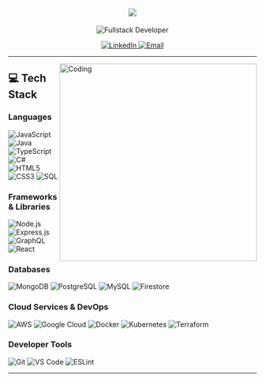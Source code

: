 <h1 align="center">
    <img src="https://readme-typing-svg.herokuapp.com/?lines=Hello,+There!+👋;I'm+Om+Gohel....;Welcome+to+my+GitHub!&center=true&size=30&color=58a6ff">
  </h1>
  
  <p align="center">
    <img src="https://img.shields.io/badge/Software%20Engineer-Backend%20Specialist-blue?style=for-the-badge&color=0366d6" alt="Fullstack Developer">
  </p>

  
<div align="center">
    <a href="https://www.linkedin.com/in/om-gohel-5b3455237/" target="_blank">
        <img src="https://img.shields.io/badge/LinkedIn-0077B5?style=for-the-badge&logo=linkedin&logoColor=white" alt="LinkedIn">
    </a>
    <a href="mailto:omgohel1111@gmail.com" target="_blank">
        <img src="https://img.shields.io/badge/Email-D14836?style=for-the-badge&logo=gmail&logoColor=white" alt="Email">
    </a>
</div>

  
  <hr>
  
  <img align="right" alt="Coding" width="400" src="https://media.giphy.com/media/USV0ym3bVWQJJmNu3N/giphy.gif">
  
  ## 💻 Tech Stack
  
  ### Languages
  ![JavaScript](https://img.shields.io/badge/JavaScript-F7DF1E?style=flat-square&logo=javascript&logoColor=black)
  ![Java](https://img.shields.io/badge/Java-ED8B00?style=flat-square&logo=java&logoColor=white)
  ![TypeScript](https://img.shields.io/badge/TypeScript-007ACC?style=flat-square&logo=typescript&logoColor=white)
  ![C#](https://img.shields.io/badge/C%23-239120?style=flat-square&logo=c-sharp&logoColor=white)
  ![HTML5](https://img.shields.io/badge/HTML5-E34F26?style=flat-square&logo=html5&logoColor=white)
  ![CSS3](https://img.shields.io/badge/CSS3-1572B6?style=flat-square&logo=css3&logoColor=white)
  ![SQL](https://img.shields.io/badge/SQL-4479A1?style=flat-square&logo=mysql&logoColor=white)
  
  ### Frameworks & Libraries
  ![Node.js](https://img.shields.io/badge/Node.js-43853D?style=flat-square&logo=node.js&logoColor=white)
  ![Express.js](https://img.shields.io/badge/Express.js-404D59?style=flat-square&logo=express&logoColor=white)
  ![GraphQL](https://img.shields.io/badge/GraphQL-E10098?style=flat-square&logo=graphql&logoColor=white)
  ![React](https://img.shields.io/badge/React-20232A?style=flat-square&logo=react&logoColor=61DAFB)
  
  ### Databases
  ![MongoDB](https://img.shields.io/badge/MongoDB-4EA94B?style=flat-square&logo=mongodb&logoColor=white)
  ![PostgreSQL](https://img.shields.io/badge/PostgreSQL-316192?style=flat-square&logo=postgresql&logoColor=white)
  ![MySQL](https://img.shields.io/badge/MySQL-00000F?style=flat-square&logo=mysql&logoColor=white)
  ![Firestore](https://img.shields.io/badge/Firestore-FFCA28?style=flat-square&logo=firebase&logoColor=black)
  
  ### Cloud Services & DevOps
  ![AWS](https://img.shields.io/badge/AWS-232F3E?style=flat-square&logo=amazon-aws&logoColor=white)
  ![Google Cloud](https://img.shields.io/badge/Google_Cloud-4285F4?style=flat-square&logo=google-cloud&logoColor=white)
  ![Docker](https://img.shields.io/badge/Docker-2496ED?style=flat-square&logo=docker&logoColor=white)
  ![Kubernetes](https://img.shields.io/badge/Kubernetes-326CE5?style=flat-square&logo=kubernetes&logoColor=white)
  ![Terraform](https://img.shields.io/badge/Terraform-7B42BC?style=flat-square&logo=terraform&logoColor=white)
  
  ### Developer Tools
  ![Git](https://img.shields.io/badge/Git-F05032?style=flat-square&logo=git&logoColor=white)
  ![VS Code](https://img.shields.io/badge/VS_Code-007ACC?style=flat-square&logo=visual-studio-code&logoColor=white)
  ![ESLint](https://img.shields.io/badge/ESLint-4B32C3?style=flat-square&logo=eslint&logoColor=white)
  
  <hr>
  

